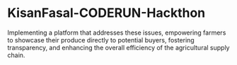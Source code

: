 # KisanFasal-CODERUN-Hackthon
 Implementing a platform that addresses these issues, empowering farmers to showcase their produce directly to potential buyers, fostering transparency, and enhancing the overall efficiency of the agricultural supply chain.
